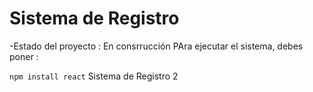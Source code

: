 <h1> Sistema de Registro </h1>

-Estado del proyecto : En consrrucción
PAra ejecutar el sistema,  debes poner :

 ``` npm install react ```
Sistema de Registro 2
